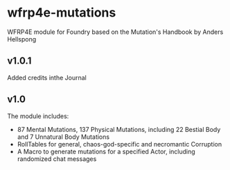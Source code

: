 # wfrp4e-mutations
WFRP4E module for Foundry based on the Mutation's Handbook by Anders Hellspong

## v1.0.1
Added credits inthe Journal

## v1.0
The module includes:
- 87 Mental Mutations, 137 Physical Mutations, including 22 Bestial Body and 7 Unnatural Body Mutations 
- RollTables for general, chaos-god-specific and necromantic Corruption 
- A Macro to generate mutations for a specified Actor, including randomized chat messages
